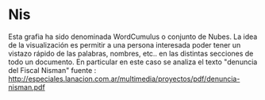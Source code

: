 # Nis
Esta grafia ha sido denominada WordCumulus o conjunto de Nubes. 
La idea de la visualización es permitir a una persona interesada poder tener un vistazo rápido de las palabras, nombres, etc..
en las distintas secciones de todo un documento. En particular en este caso se analiza el texto "denuncia del Fiscal Nisman"
fuente : http://especiales.lanacion.com.ar/multimedia/proyectos/pdf/denuncia-nisman.pdf

